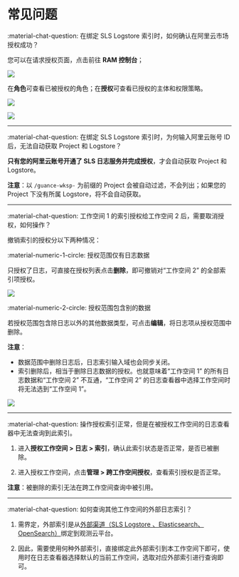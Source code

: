 # 常见问题


:material-chat-question: 在绑定 SLS Logstore 索引时，如何确认在阿里云市场授权成功？

您可以在请求授权页面，点击前往 **RAM 控制台**；

![](img/index-4.png)

在**角色**可查看已被授权的角色；在**授权**可查看已授权的主体和权限策略。

![](img/index-role.png)

![](img/index-auth.png)

---

:material-chat-question: 在绑定 SLS Logstore 索引时，为何输入阿里云账号 ID 后，无法自动获取 Project 和 Logstore？

**只有您的阿里云账号开通了 SLS 日志服务并完成授权**，才会自动获取 Project 和 Logstore。

**注意**：以 `/guance-wksp-` 为前缀的 Project 会被自动过滤，不会列出；如果您的 Project 下没有所属 Logstore，将不会自动获取。

---

:material-chat-question: 工作空间 1 的索引授权给工作空间 2 后，需要取消授权，如何操作？

撤销索引的授权分以下两种情况：

:material-numeric-1-circle: 授权范围仅有日志数据

只授权了日志，可直接在授权列表点击**删除**，即可撤销对“工作空间 2” 的全部索引项授权。

![](img/cross-workspace-index-3.png)

:material-numeric-2-circle: 授权范围包含别的数据

若授权范围包含除日志以外的其他数据类型，可点击**编辑**，将日志项从授权范围中删除。

**注意**：

- 数据范围中删除日志后，日志索引输入域也会同步关闭。
- 索引删除后，相当于删除日志数据的授权。也就意味着“工作空间 1” 的所有日志数据和“工作空间 2” 不互通，“工作空间 2” 的日志查看器中选择工作空间时将无法选到“工作空间 1”。

![](img/cross-workspace-index-4.png)

---

:material-chat-question: 操作授权索引正常，但是在被授权工作空间的日志查看器中无法查询到此索引。

1. 进入**授权工作空间 > 日志 > 索引**，确认此索引状态是否正常，是否已被删除。

2. 进入授权工作空间，点击**管理 > 跨工作空间授权**，查看索引授权是否正常。

**注意**：被删除的索引无法在跨工作空间查询中被引用。

---

:material-chat-question: 如何查询其他工作空间的外部日志索引？

1. 需界定，外部索引是从[外部渠道（SLS Logstore 、Elasticsearch、OpenSearch）](./multi-index/index.md)绑定到观测云平台。

2. 因此，需要使用何种外部索引，直接绑定此外部索引到本工作空间下即可，使用时在日志查看器选择默认的当前工作空间，选取对应外部索引进行查询即可。